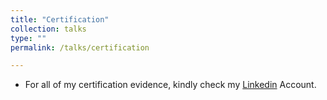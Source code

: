 ```yaml
---
title: "Certification"
collection: talks
type: ""
permalink: /talks/certification

---
```


- For all of my certification evidence, kindly check my [Linkedin](www.linkedin.com/in/yusufbadriawan)  Account.